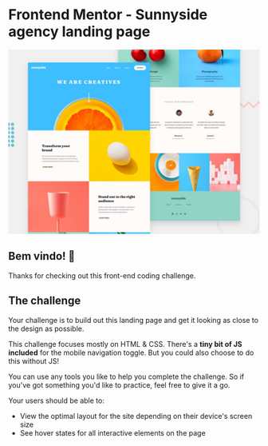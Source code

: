 # Frontend Mentor - Sunnyside agency landing page

![Design preview for the Sunnyside agency landing page coding challenge](./design/desktop-preview.jpg)

## Bem vindo! 👋

Thanks for checking out this front-end coding challenge.

## The challenge

Your challenge is to build out this landing page and get it looking as close to the design as possible.

This challenge focuses mostly on HTML & CSS. There's a **tiny bit of JS included** for the mobile navigation toggle. But you could also choose to do this without JS!

You can use any tools you like to help you complete the challenge. So if you've got something you'd like to practice, feel free to give it a go.

Your users should be able to:

- View the optimal layout for the site depending on their device's screen size
- See hover states for all interactive elements on the page
